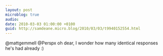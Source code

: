 ```yaml
---
layout: post
microblog: true
audio: 
date: 2010-03-03 01:00:00 +0100
guid: http://samdeane.micro.blog/2010/03/03/t9940152554.html
---
```

@mattgemmell @Perspx oh dear, I wonder how many identical responses he's had already :)
